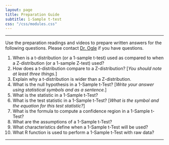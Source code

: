 ```yaml
---
layout: page
title: Preparation Guide
subtitle: 1-Sample t-test
css: "/css/modules.css"
---
```


----

<div class="alert alert-warning">
Use the preparation readings and videos to prepare written answers for the following questions. Please contact <a href="mailto:dogle@northland.edu">Dr. Ogle</a> if you have questions.
</div>

1. When is a t-distribution (or a 1-sample t-test) used as compared to when a Z-distribution (or a 1-sample Z-test) used?
1. How does a t-distribution compare to a Z-distribution? [*You should note at least three things.*]
1. Explain why a t-distribution is wider than a Z-distribution.
1. What is the null hypothesis in a 1-Sample t-Test? [*Write your answer using statistical symbols and as a sentence.*]
1. What is the statistic in a 1-Sample t-Test?
1. What is the test statistic in a 1-Sample t-Test? [*What is the symbol and the equation for this test statistic?*]
1. What is the formula to compute a confidence region in a 1-Sample t-Test?
1. What are the assumptions of a 1-Sample t-Test?
1. What characteristics define when a 1-Sample t-Test will be used?
1. What R function is used to perform a 1-Sample t-Test with raw data?

----
